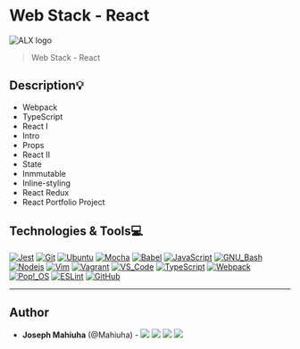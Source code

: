 # Web Stack - React

![ALX logo](https://www.alxafrica.com/wp-content/uploads/2022/01/header-logo.png)

> Web Stack - React

## Description:bulb:

- Webpack
- TypeScript
- React I
- Intro
- Props
- React II
- State
- Inmmutable
- Inline-styling
- React Redux
- React Portfolio Project

## Technologies & Tools:computer:

[![Jest](https://img.shields.io/badge/≡-Jest-C21325?logo=Jest&style=flat-square&labelColor=282828&logoColor=C21325)](https://jestjs.io/)
[![Git](https://img.shields.io/badge/≡-Git-F05032?logo=git&style=flat-square&labelColor=282828)](https://git-scm.com/)
[![Ubuntu](https://img.shields.io/badge/≡-Ubuntu-E95420?&style=flat-square&logo=Ubuntu&labelColor=282828)](https://ubuntu.com/)
[![Mocha](https://img.shields.io/badge/≡-Mocha-8D6748?logo=Mocha&style=flat-square&labelColor=282828)](https://mochajs.org/)
[![Babel](https://img.shields.io/badge/≡-Babel-F9DC3E?logo=Babel&style=flat-square&labelColor=282828)](https://babeljs.io/)
[![JavaScript](https://img.shields.io/badge/≡-JavaScript-F7DF1E?logo=javascript&style=flat-square&labelColor=282828)](https://developer.mozilla.org/en-US/docs/Web/javascript)
[![GNU_Bash](https://img.shields.io/badge/≡-GNU_Bash-4EAA25?logo=GNU-Bash&style=flat-square&labelColor=282828)](https://www.gnu.org/software/bash/)
[![Nodejs](https://img.shields.io/badge/≡-Nodejs-339933?logo=Node.js&style=flat-square&labelColor=282828)](https://nodejs.org/en/)
[![Vim](https://img.shields.io/badge/≡-Vim-019733?logo=Vim&style=flat-square&logoColor=019733&labelColor=282828)](https://www.vim.org/)
[![Vagrant](https://img.shields.io/badge/≡-Vagrant-1563FF?logo=vagrant&style=flat-square&logoColor=1563FF&labelColor=282828)](https://www.vagrantup.com/)
[![VS_Code](https://img.shields.io/badge/≡-VS_Code-007ACC?logo=visual-studio-code&style=flat-square&logoColor=007ACC&labelColor=282828)](https://code.visualstudio.com/)
[![TypeScript](https://img.shields.io/badge/≡-TypeScript-3178C6?logo=TypeScript&style=flat-square&logoColor=3178C6&labelColor=282828)](https://www.vagrantup.com/)
[![Webpack](https://img.shields.io/badge/≡-Webpack-8DD6F9?logo=Webpack&style=flat-square&labelColor=282828)](https://webpack.js.org/)
[![Pop!_OS](https://img.shields.io/badge/≡-Pop!_OS-48B9C7?logo=Pop!_OS&style=flat-square&labelColor=282828)](https://pop.system76.com/)
[![ESLint](https://img.shields.io/badge/≡-ESLint-4B32C3?logo=ESLint&style=flat-square&labelColor=282828&logoColor=4B32C3)](https://eslint.org/)
[![GitHub](https://img.shields.io/badge/≡-GitHub-181717?logo=GitHub&style=flat-square&labelColor=282828)](https://github.com/)

---

## Author
* **Joseph Mahiuha** (@Mahiuha) - [<img src="https://img.shields.io/badge/Portfolio-20d6fe.svg?&style=plastic"/>](https://mahiuha.github.io/josephmahiuha/)
  [<img src="https://img.shields.io/badge/Twitter-1DA1F2.svg?&style=plastic&logo=twitter&logoColor=white"/>](https://twitter.com/Joseph_Mahiuha)
  [<img src="https://img.shields.io/badge/Linkedin-0A66C2.svg?&style=plastic&logo=linkedin&logoColor=white"/>](https://www.linkedin.com/in/joseph-mahiuha-498a52162/)
  [<img src="https://img.shields.io/badge/GitHub-181717.svg?&style=plastic&logo=github&logoColor=white"/>](https://github.com/Mahiuha)
